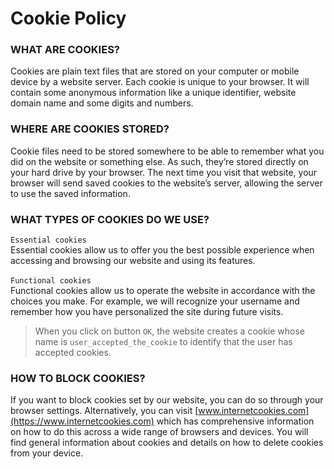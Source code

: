 # Cookie Policy 

### WHAT ARE COOKIES?

Cookies are plain text files that are stored on your computer or mobile device by a website server. Each cookie is unique to your browser. It will contain some anonymous information like a unique identifier, website domain name and some digits and numbers.

### WHERE ARE COOKIES STORED?

Cookie files need to be stored somewhere to be able to remember what you did on the website or something else. As such, they’re stored directly on your hard drive by your browser. The next time you visit that website, your browser will send saved cookies to the website’s server, allowing the server to use the saved information.

### WHAT TYPES OF COOKIES DO WE USE?

`Essential cookies`\
Essential cookies allow us to offer you the best possible experience when accessing and browsing our website and using its features.\
\
`Functional cookies`\
Functional cookies allow us to operate the website in accordance with the choices you make. For example, we will recognize your username and remember how you have personalized the site during future visits.

> When you click on button `OK`, the website creates a cookie whose name is `user_accepted_the_cookie` to identify that the user has accepted cookies.

### HOW TO BLOCK COOKIES?

If you want to block cookies set by our website, you can do so through your browser settings. Alternatively, you can visit [www.internetcookies.com](https://www.internetcookies.com) which has comprehensive information on how to do this across a wide range of browsers and devices. You will find general information about cookies and details on how to delete cookies from your device.
